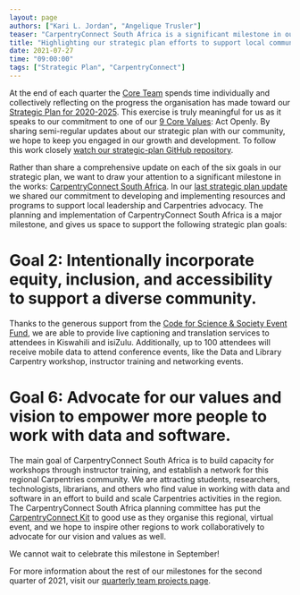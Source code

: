 ```yaml
---
layout: page
authors: ["Kari L. Jordan", "Angelique Trusler"]
teaser: "CarpentryConnect South Africa is a significant milestone in our Strategic Plan for 2020-2025"
title: "Highlighting our strategic plan efforts to support local community building"
date: 2021-07-27
time: "09:00:00"
tags: ["Strategic Plan", "CarpentryConnect"]
---
```


At the end of each quarter the [Core Team](https://carpentries.org/team/) spends time individually and collectively reflecting on the progress the organisation has made toward our [Strategic Plan for 2020-2025](https://carpentries.org/strategic-plan/). This exercise is truly meaningful for us as it speaks to our commitment to one of our [9 Core Values](https://carpentries.org/values/): Act Openly. By sharing semi-regular updates about our strategic plan with our community, we hope to keep you engaged in our growth and development. To follow this work closely [watch our strategic-plan GitHub repository](https://github.com/carpentries/strategic-plan/). 

Rather than share a comprehensive update on each of the six goals in our strategic plan, we want to draw your attention to a significant milestone in the works: [CarpentryConnect South Africa](https://za2021.carpentryconnect.org/). In our [last strategic plan update](https://carpentries.org/blog/2021/04/carpentries-strategic-plan-year-1-update/) we shared our commitment to developing and implementing resources and programs to support local leadership and Carpentries advocacy. The planning and implementation of CarpentryConnect South Africa is a major milestone, and gives us space to support the following strategic plan goals:

# Goal 2: Intentionally incorporate equity, inclusion, and accessibility to support a diverse community.

Thanks to the generous support from the [Code for Science & Society Event Fund](https://eventfund.codeforscience.org/), we are able to provide live captioning and translation services to attendees in Kiswahili and isiZulu. Additionally, up to 100 attendees will receive mobile data to attend conference events, like the Data and Library Carpentry workshop, instructor training and networking events.

# Goal 6: Advocate for our values and vision to empower more people to work with data and software.

The main goal of CarpentryConnect South Africa is to build capacity for workshops through instructor training, and establish a network for this regional Carpentries community. We are attracting students, researchers, technologists, librarians, and others who find value in working with data and software in an effort to build and scale Carpentries activities in the region. The CarpentryConnect South Africa planning committee has put the [CarpentryConnect Kit](https://carpentries.org/blog/2020/04/carpentryconnect-planning-kit/) to good use as they organise this regional, virtual event, and we hope to inspire other regions to work collaboratively to advocate for our vision and values as well.

We cannot wait to celebrate this milestone in September!

For more information about the rest of our milestones for the second quarter of 2021, visit our [quarterly team projects page](https://carpentries.org/core-team-projects/). 

